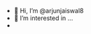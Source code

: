 - 👋 Hi, I’m @arjunjaiswal8
- 👀 I’m interested in ...
- <script>
 👋 -<script>" <iframe srcdoc= &lt;p&gt;hello&lt;/p&gt; >

  
